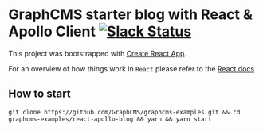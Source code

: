 # GraphCMS starter blog with React & Apollo Client [![Slack Status](https://slack.graphcms.com/badge.svg)](https://slack.graphcms.com)

This project was bootstrapped with [Create React App](https://github.com/facebookincubator/create-react-app).

For an overview of how things work in `React` please refer to the [React docs](https://reactjs.org/docs/hello-world.html)

## How to start
```
git clone https://github.com/GraphCMS/graphcms-examples.git && cd graphcms-examples/react-apollo-blog && yarn && yarn start
```
